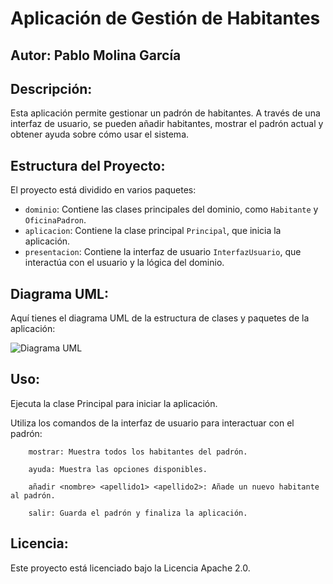 # Aplicación de Gestión de Habitantes

## Autor: Pablo Molina García

## Descripción:
Esta aplicación permite gestionar un padrón de habitantes. A través de una interfaz de usuario, se pueden añadir habitantes, mostrar el padrón actual y obtener ayuda sobre cómo usar el sistema.

## Estructura del Proyecto:
El proyecto está dividido en varios paquetes:
- `dominio`: Contiene las clases principales del dominio, como `Habitante` y `OficinaPadron`.
- `aplicacion`: Contiene la clase principal `Principal`, que inicia la aplicación.
- `presentacion`: Contiene la interfaz de usuario `InterfazUsuario`, que interactúa con el usuario y la lógica del dominio.

## Diagrama UML:
Aquí tienes el diagrama UML de la estructura de clases y paquetes de la aplicación:

![Diagrama UML](Diagrama_UML.png)


## Uso:
Ejecuta la clase Principal para iniciar la aplicación.

Utiliza los comandos de la interfaz de usuario para interactuar con el padrón:

        mostrar: Muestra todos los habitantes del padrón.

        ayuda: Muestra las opciones disponibles.

        añadir <nombre> <apellido1> <apellido2>: Añade un nuevo habitante al padrón.

        salir: Guarda el padrón y finaliza la aplicación.

## Licencia:
Este proyecto está licenciado bajo la Licencia Apache 2.0.
